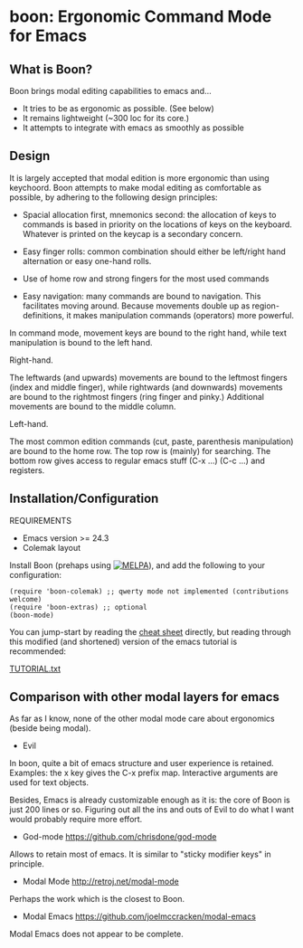 boon: Ergonomic Command Mode for Emacs
======================================

What is Boon?
-------------

Boon brings modal editing capabilities to emacs and...

- It tries to be as ergonomic as possible. (See below)
- It remains lightweight (~300 loc for its core.)
- It attempts to integrate with emacs as smoothly as possible


Design
------

It is largely accepted that modal edition is more ergonomic than using
keychoord.  Boon attempts to make modal editing as comfortable as
possible, by adhering to the following design principles:

- Spacial allocation first, mnemonics second: the allocation of keys
  to commands is based in priority on the locations of keys on the
  keyboard. Whatever is printed on the keycap is a secondary concern.

- Easy finger rolls: common combination should either be left/right
  hand alternation or easy one-hand rolls.

- Use of home row and strong fingers for the most used commands

- Easy navigation: many commands are bound to navigation. This
  facilitates moving around. Because movements double up as
  region-definitions, it makes manipulation commands (operators) more
  powerful.

In command mode, movement keys are bound to the right hand, while text
manipulation is bound to the left hand.


Right-hand.

The leftwards (and upwards) movements are bound to the leftmost
fingers (index and middle finger), while rightwards (and downwards)
movements are bound to the rightmost fingers (ring finger and pinky.)
Additional movements are bound to the middle column.

Left-hand.

The most common edition commands (cut, paste, parenthesis
manipulation) are bound to the home row. The top row is (mainly) for
searching. The bottom row gives access to regular emacs stuff (C-x
...) (C-c ...) and registers.

Installation/Configuration
--------------------------

REQUIREMENTS
- Emacs version >= 24.3
- Colemak layout

Install Boon (prehaps using
[![MELPA](http://melpa.org/packages/boon-badge.svg)](http://melpa.org/#/boon)),
and add the following to your configuration:

    (require 'boon-colemak) ;; qwerty mode not implemented (contributions welcome)
    (require 'boon-extras) ;; optional
    (boon-mode)

You can jump-start by reading the
[cheat sheet](blob/master/cheat-sheet.svg) directly, but reading
through this modified (and shortened) version of the emacs tutorial is
recommended:

[TUTORIAL.txt](blob/master/TUTORIAL.txt)

Comparison with other modal layers for emacs
---------------------------------------------

As far as I know, none of the other modal mode care about ergonomics
(beside being modal).

- Evil

In boon, quite a bit of emacs structure and user experience is
retained. Examples: the x key gives the C-x prefix map.
Interactive arguments are used for text objects.

Besides, Emacs is already customizable enough as it is: the core of
Boon is just 200 lines or so. Figuring out all the ins and outs of
Evil to do what I want would probably require more effort.

- God-mode https://github.com/chrisdone/god-mode

Allows to retain most of emacs. It is similar to "sticky modifier
keys" in principle.

- Modal Mode http://retroj.net/modal-mode

Perhaps the work which is the closest to Boon.

- Modal Emacs https://github.com/joelmccracken/modal-emacs

Modal Emacs does not appear to be complete.

